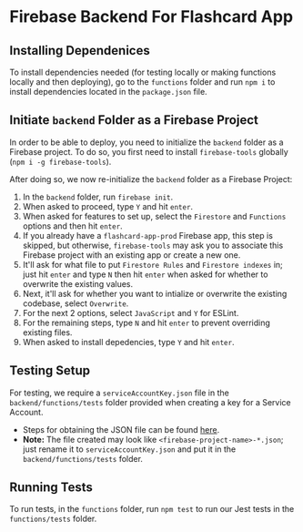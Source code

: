 # Firebase Backend For Flashcard App

## Installing Dependenices

To install dependencies needed (for testing locally or making functions locally and then deploying), go to the `functions` folder and run `npm i` to install dependencies located in the `package.json` file.

## Initiate `backend` Folder as a Firebase Project

In order to be able to deploy, you need to initialize the `backend` folder as a Firebase project. To do so, you first need to install `firebase-tools` globally (`npm i -g firebase-tools`).

After doing so, we now re-initialize the `backend` folder as a Firebase Project:

1. In the `backend` folder, run `firebase init`.
2. When asked to proceed, type `Y` and hit `enter`.
3. When asked for features to set up, select the `Firestore` and `Functions` options and then hit `enter`.
4. If you already have a `flashcard-app-prod` Firebase app, this step is skipped, but otherwise, `firebase-tools` may ask you to associate this Firebase project with an existing app or create a new one.
5. It'll ask for what file to put `Firestore Rules` and `Firestore indexes` in; just hit `enter` and type `N` then hit `enter` when asked for whether to overwrite the existing values.
6. Next, it'll ask for whether you want to intialize or overwrite the existing codebase, select `Overwrite`.
7. For the next 2 options, select `JavaScript` and `Y` for ESLint.
8. For the remaining steps, type `N` and hit `enter` to prevent overriding existing files.
9. When asked to install depedencies, type `Y` and hit `enter`.

## Testing Setup

For testing, we require a `serviceAccountKey.json` file in the `backend/functions/tests` folder provided when creating a key for a Service Account.

- Steps for obtaining the JSON file can be found [here](https://firebase.google.com/docs/admin/setup#initialize_the_sdk_in_non-google_environments).
- **Note:** The file created may look like `<firebase-project-name>-*.json`; just rename it to `serviceAccountKey.json` and put it in the `backend/functions/tests` folder.

## Running Tests

To run tests, in the `functions` folder, run `npm test` to run our Jest tests in the `functions/tests` folder.
